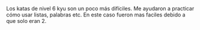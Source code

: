 Los katas de nivel 6 kyu son un poco más difíciles. Me ayudaron a practicar cómo usar listas, palabras etc. En este caso fueron mas faciles debido a que solo eran 2. 